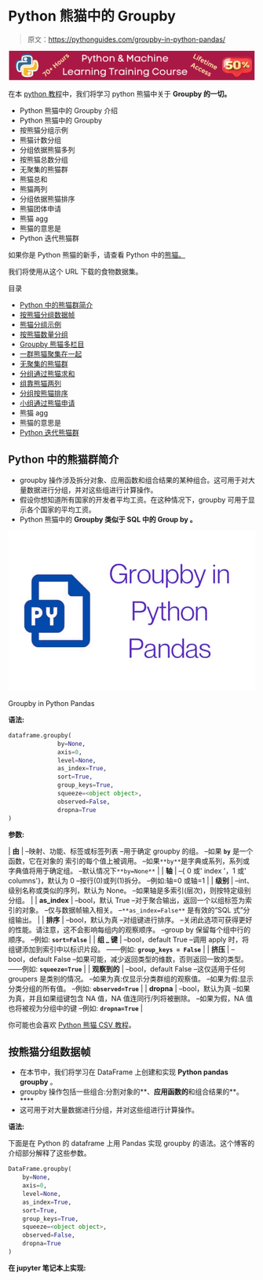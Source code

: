 # Python 熊猫中的 Groupby

> 原文：<https://pythonguides.com/groupby-in-python-pandas/>

[![Python & Machine Learning training courses](img/49ec9c6da89a04c9f45bab643f8c765c.png)](https://sharepointsky.teachable.com/p/python-and-machine-learning-training-course)

在本 [python 教程](https://pythonguides.com/learn-python/)中，我们将学习 python 熊猫中关于 **Groupby 的一切。**

*   Python 熊猫中的 Groupby 介绍
*   Python 熊猫中的 Groupby
*   按熊猫分组示例
*   熊猫计数分组
*   分组依据熊猫多列
*   按熊猫总数分组
*   无聚集的熊猫群
*   熊猫总和
*   熊猫两列
*   分组依据熊猫排序
*   熊猫团体申请
*   熊猫 agg
*   熊猫的意思是
*   Python 迭代熊猫群

如果你是 Python 熊猫的新手，请查看 Python 中的[熊猫。](https://pythonguides.com/pandas-in-python/)

我们将使用从这个 URL 下载的食物数据集。

目录

[](#)

*   [Python 中的熊猫群简介](#Groupby_Pandas_in_Python_Introduction "Groupby Pandas in Python Introduction")
*   [按熊猫分组数据帧](#Groupby_Pandas_DataFrame "Groupby Pandas DataFrame")
*   [熊猫分组示例](#Groupby_Pandas_Example "Groupby Pandas Example")
*   [按熊猫数量分组](#Groupby_Pandas_Count "Groupby Pandas Count")
*   [Groupby 熊猫多栏目](#Groupby_Pandas_Multiple_Columns "Groupby Pandas Multiple Columns")
*   [一群熊猫聚集在一起](#Groupby_Pandas_Aggregate "Groupby Pandas Aggregate")
*   [无聚集的熊猫群](#Groupby_Pandas_Without_Aggregation "Groupby Pandas Without Aggregation")
*   [分组通过熊猫求和](#Groupby_Pandas_Sum "Groupby Pandas Sum")
*   [组靠熊猫两列](#Groupby_Pandas_Two_Columns "Groupby Pandas Two Columns")
*   [分组按熊猫排序](#Groupby_Pandas_Sort "Groupby Pandas Sort")
*   [小组通过熊猫申请](#Groupby_Pandas_Apply "Groupby Pandas Apply")
*   熊猫 agg
*   熊猫的意思是
*   [Python 迭代熊猫群](#Python_Iterate_Groupby_Pandas "Python Iterate Groupby Pandas")

## Python 中的熊猫群简介

*   groupby 操作涉及拆分对象、应用函数和组合结果的某种组合。这可用于对大量数据进行分组，并对这些组进行计算操作。
*   假设你想知道所有国家的开发者平均工资。在这种情况下，groupby 可用于显示各个国家的平均工资。
*   Python 熊猫中的 **Groupby 类似于 SQL 中的 **Group by** 。**

![Groupby in Python Pandas](img/ddf472b8b88a423581dca8d4d4aae40d.png "Groupby in Python Pandas")

Groupby in Python Pandas

**语法:**

```py
dataframe.groupby(
              by=None, 
              axis=0, 
              level=None, 
              as_index=True, 
              sort=True, 
              group_keys=True, 
              squeeze=<object object>, 
              observed=False, 
              dropna=True    
)
```

**参数:**

| **由** | –映射、功能、标签或标签列表
–用于确定 groupby 的组。
–如果 **`by`** 是一个函数，它在对象的
索引的每个值上被调用。
–如果`**by**`是字典或系列，系列或字典值将用于确定组。
–默认情况下`**by=None**` |
| **轴** | –{ 0 或' index '，1 或' columns'}，默认为 0
–按行(0)或列(1)拆分。
–例如:轴=0 或轴=1 |
| **级别** | –int、级别名称或类似的序列，默认为 None。
–如果轴是多索引(层次)，则按特定级别分组。 |
| **as_index** | –bool，默认 True
–对于聚合输出，返回一个以组标签为索引的对象。
–仅与数据帧输入相关。
–`**as_index=False**` 是有效的“SQL 式”分组输出。 |
| **排序** | –bool，默认为真
–对组键进行排序。
–关闭此选项可获得更好的性能。请注意，这不会影响每组内的观察顺序。
–group by 保留每个组中行的顺序。
–例如: **`sort=False`** |
| **组 _ 键** | –bool，default True
–调用 apply 时，将组键添加到索引中以标识片段。
——例如: **`group_keys = False`** |
| **挤压** | –bool，default False
–如果可能，减少返回类型的维数，否则返回一致的类型。
——例如: **`squeeze=True`** |
| **观察到的** | –bool，default False
–这仅适用于任何 groupers 是类别的情况。
–如果为真:仅显示分类群组的观察值。
–如果为假:显示分类分组的所有值。
–例如: **`observed=True`** |
| **dropna** | –bool，默认为真
–如果为真，并且如果组键包含 NA 值，NA 值连同行/列将被删除。
–如果为假，NA 值也将被视为分组中的键
–例如: **`dropna=True`** |

你可能也会喜欢 [Python 熊猫 CSV 教程](https://pythonguides.com/python-pandas-csv/)。

## 按熊猫分组数据帧

*   在本节中，我们将学习在 DataFrame 上创建和实现 **Python pandas groupby** 。
*   groupby 操作包括一些组合:分割对象的**、**应用函数的**和组合结果的**。****
*   这可用于对大量数据进行分组，并对这些组进行计算操作。

**语法:**

下面是在 Python 的 dataframe 上用 Pandas 实现 groupby 的语法。这个博客的介绍部分解释了这些参数。

```py
DataFrame.groupby(
    by=None, 
    axis=0, 
    level=None, 
    as_index=True, 
    sort=True, 
    group_keys=True, 
    squeeze=<object object>, 
    observed=False, 
    dropna=True
) 
```

**在 jupyter 笔记本上实现:**